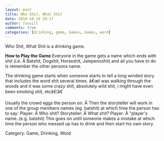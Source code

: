 ```yaml
---
layout: post
title: Who Shit, What Shit
date: 2010-10-18 19:17
author: funvill
comments: true
categories: [drinking, game, Games, Games, word]
---
```

Who Shit, What Shit is a drinking game.

<strong>How to Play the Game</strong>
Everyone in the game gets a name which ends with shit (i.e. Â Batshit, Dogshit, Horseshit, Jalepenoshit) and all you have to do is remember the other persons name.

The drinking game starts when someone starts to tell a long winded story that includes the word shit several times.
â€œI was walking through the woods and it was some crazy shit, absolutely wild shit, i might have even been smoking shit, etcâ€¦â€

Usually the crowd eggs the person on. Â Then the storyteller will work in one of the group members names (eg. batshit) at which time the person has to say:
Player: Â Who shit?
Storyteller: Â What shit?
Player: Â "player's name..(e.g. batshit)
This goes on until someone makes a mistake at which time the person who messed up has to drink and then start his own story.

Category: Game, Drinking, Word
